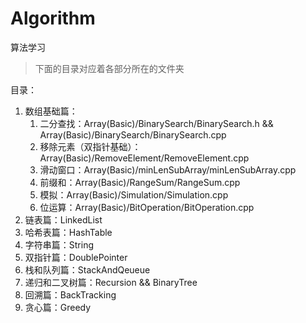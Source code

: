 # Algorithm
算法学习

> 下面的目录对应着各部分所在的文件夹

目录：

1. 数组基础篇：
   1. 二分查找：Array(Basic)/BinarySearch/BinarySearch.h && Array(Basic)/BinarySearch/BinarySearch.cpp
   2. 移除元素（双指针基础）：Array(Basic)/RemoveElement/RemoveElement.cpp
   3. 滑动窗口：Array(Basic)/minLenSubArray/minLenSubArray.cpp
   4. 前缀和：Array(Basic)/RangeSum/RangeSum.cpp
   5. 模拟：Array(Basic)/Simulation/Simulation.cpp
   6. 位运算：Array(Basic)/BitOperation/BitOperation.cpp
2. 链表篇：LinkedList
3. 哈希表篇：HashTable
4. 字符串篇：String
5. 双指针篇：DoublePointer
6. 栈和队列篇：StackAndQeueue
7. 递归和二叉树篇：Recursion && BinaryTree
8. 回溯篇：BackTracking
9. 贪心篇：Greedy
